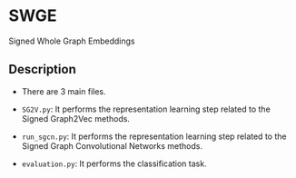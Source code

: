 # SWGE
Signed Whole Graph Embeddings

## Description
* There are 3 main files.

* `SG2V.py`: It performs the representation learning step related to the Signed Graph2Vec methods.
* `run_sgcn.py`: It performs the representation learning step related to the Signed Graph Convolutional Networks methods.
* `evaluation.py`: It performs the classification task.
